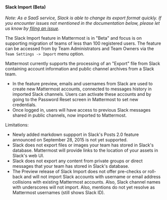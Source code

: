 #### Slack Import (Beta)

*Note: As a SaaS service, Slack is able to change its export format quickly. If you encounter issues not mentioned in the documentation below, please let us know by [filing an issue](https://github.com/mattermost/platform/issues).*

The Slack Import feature in Mattermost is in "Beta" and focus is on supporting migration of teams of less than 100 registered users. The feature can be accessed from by Team Administrators and Team Owners via the `Team Settings -> Import` menu option. 

Mattermost currently supports the processing of an "Export" file from Slack containing account information and public channel archives from a Slack team.   

- In the feature preview, emails and usernames from Slack are used to create new Mattermost accounts, connected to messages history in imported Slack channels. Users can activate these accounts and by going to the Password Reset screen in Mattermost to set new credentials. 
- Once logged in, users will have access to previous Slack messages shared in public channels, now imported to Mattermost.  

Limitations: 

- Newly added markdown suppport in Slack's Posts 2.0 feature announced on September 28, 2015 is not yet supported. 
- Slack does not export files or images your team has stored in Slack's database. Mattermost will provide links to the location of your assets in Slack's web UI.
- Slack does not export any content from private groups or direct messages that your team has stored in Slack's database. 
- The Preview release of Slack Import does not offer pre-checks or roll-back and will not import Slack accounts with username or email address collisions with existing Mattermost accounts. Also, Slack channel names with underscores will not import. Also, mentions do not yet resolve as Mattermost usernames (still shows Slack ID).

